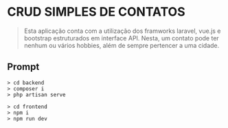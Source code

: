 # CRUD SIMPLES DE CONTATOS
> Esta aplicação conta com a utilização dos framworks laravel, vue.js e  bootstrap estruturados em interface API.
> Nesta, um contato pode ter nenhum ou vários hobbies, além de sempre pertencer a uma cidade.

## Prompt
    > cd backend
    > composer i
    > php artisan serve
    
    > cd frontend
    > npm i
    > npm run dev
